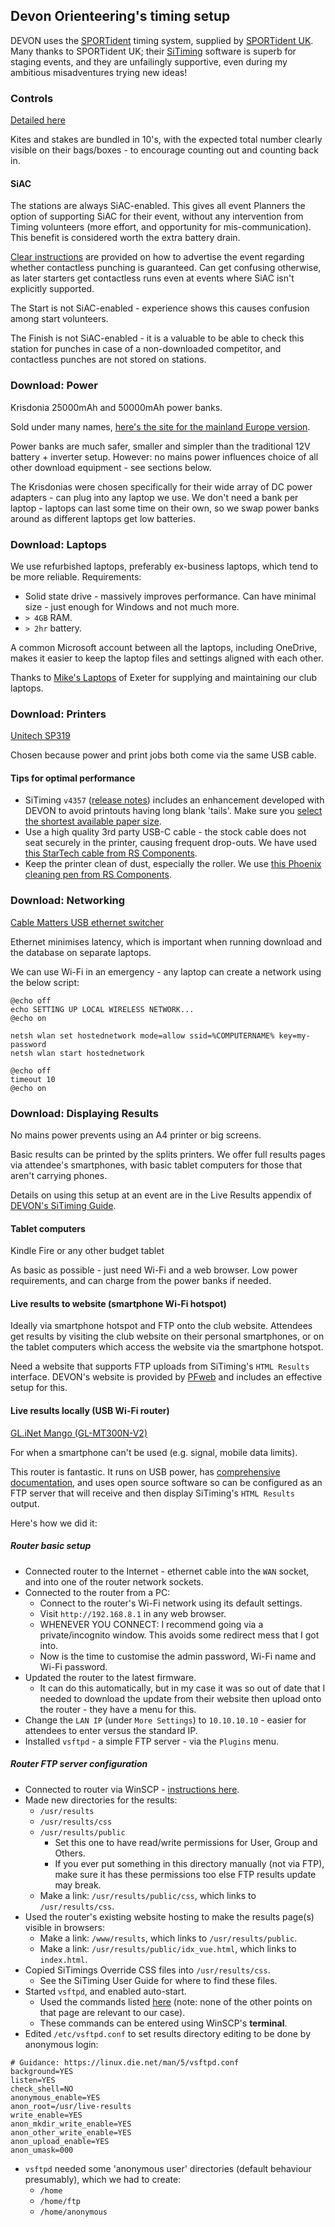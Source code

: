 ## Devon Orienteering's timing setup

DEVON uses the 
[SPORTident](https://www.sportident.com) timing system, supplied by
[SPORTident UK](https://www.sportident.co.uk). Many 
thanks to SPORTident UK; their 
[SiTiming](https://www.sportident.co.uk/software/sitiming) 
software is superb for staging events, and they are unfailingly 
supportive, even during my ambitious misadventures trying new ideas!

### Controls

[Detailed here](https://www.devonorienteering.co.uk/devon-oc-planner-si-guidance)

Kites and stakes are bundled in 10's, with the expected total number clearly 
visible on their bags/boxes - to encourage counting out and counting back in.

#### SiAC

The stations are always SiAC-enabled. This gives all event Planners the 
option of supporting SiAC for their event, without any intervention from Timing 
volunteers (more effort, and opportunity for mis-communication). This 
benefit is considered worth the extra battery drain.

[Clear instructions](https://www.devonorienteering.co.uk/organisers-resources)
are provided on how to advertise the event regarding whether contactless
punching is guaranteed. Can get confusing otherwise, as later starters get 
contactless runs even at events where SiAC isn't explicitly supported.

The Start is not SiAC-enabled - experience shows this causes confusion among 
start volunteers.

The Finish is not SiAC-enabled - it is a valuable to be able to check this 
station for punches in case of a non-downloaded competitor, and contactless 
punches are not stored on stations.

### Download: Power

Krisdonia 25000mAh and 50000mAh power banks.

Sold under many names,
[here's the site for the mainland Europe version](https://www.litionite.com/product/tanker/).

Power banks are much safer, smaller and simpler than the traditional 12V 
battery + inverter setup. However: no mains power influences choice of all other 
download equipment - see sections below.

The Krisdonias were chosen specifically for their wide array of DC power 
adapters - can plug into any laptop we use. We don't need a bank per laptop - 
laptops can last some time on their own,
so we swap power banks around as different laptops get low batteries.

### Download: Laptops

We use refurbished laptops, preferably ex-business laptops, which 
tend to be more reliable. Requirements:

- Solid state drive - massively improves performance. Can have minimal
size - just enough for Windows and not much more.
- `> 4GB` RAM.
- `> 2hr` battery.

A common Microsoft account between all the laptops, including OneDrive, 
makes it easier to keep the laptop files and settings aligned with each other.

Thanks to [Mike's Laptops](https://www.mikeslaptops.co.uk/) of Exeter for 
supplying and maintaining our club laptops.

### Download: Printers

[Unitech SP319](https://portal.unitech.eu/Products/Default.aspx?RFID=1&PG=137)

Chosen because power and print jobs both come via the same USB cable.

#### Tips for optimal performance

- SiTiming `v4357`
([release notes](https://www.sportident.co.uk/software/sitiming/sitiming_release_notes.php))
includes an enhancement developed with DEVON to avoid printouts having long
blank 'tails'. Make sure you
[select the shortest available paper size](https://gb-kb.sage.com/portal/app/portlets/results/viewsolution.jsp?solutionid=200427112156400).
- Use a high quality 3rd party USB-C cable - the stock cable does not seat 
securely in the printer, causing frequent drop-outs. We have used
[this StarTech cable from RS Components](https://uk.rs-online.com/web/p/usb-cables/2133133).
- Keep the printer clean of dust, especially the roller. We use
[this Phoenix cleaning pen from RS Components](https://uk.rs-online.com/web/p/label-printer-accessories/6618988).

### Download: Networking

[Cable Matters USB ethernet switcher](https://www.cablematters.com/pc-1273-138-usb-31-to-4-port-gigabit-ethernet-adapter.aspx)

Ethernet minimises latency, which is important when running download and the 
database on separate laptops.

We can use Wi-Fi in an emergency - any laptop can create a network using the 
below script:

```shell
@echo off
echo SETTING UP LOCAL WIRELESS NETWORK...
@echo on

netsh wlan set hostednetwork mode=allow ssid=%COMPUTERNAME% key=my-password
netsh wlan start hostednetwork

@echo off
timeout 10
@echo on
```

### Download: Displaying Results

No mains power prevents using an A4 printer or big screens.

Basic results can be printed by the splits printers. We offer full results 
pages via attendee's smartphones, with basic tablet computers for those that 
aren't carrying phones.

Details on using this setup at an event are in the Live Results appendix of
[DEVON's SiTiming Guide](https://www.devonorienteering.co.uk/devon-oc-si-timing-guide).

#### Tablet computers

Kindle Fire or any other budget tablet

As basic as possible - just need Wi-Fi and a web browser. Low power
requirements, and can charge from the power banks if needed.

#### Live results to website (smartphone Wi-Fi hotspot)

Ideally via smartphone hotspot and FTP onto the club website. Attendees 
get results by visiting the club website on their personal smartphones, or on 
the tablet computers which access the website via the smartphone hotspot.

Need a website that supports FTP uploads from SiTiming's `HTML Results` 
interface. DEVON's website is provided by [PFweb](http://www.pfweb.co.uk/) 
and includes an effective setup for this.

#### Live results locally (USB Wi-Fi router)

[GL.iNet Mango (GL-MT300N-V2)](https://www.gl-inet.com/products/gl-mt300n-v2/)

For when a smartphone can't be used (e.g. signal, mobile data limits).

This router is fantastic. It runs on USB power, has
[comprehensive documentation](https://docs.gl-inet.com/en/3/setup/mini_router/first_time_setup/),
and uses open source 
software so can be configured as an FTP server that will receive and then 
display SiTiming's `HTML Results` output.

Here's how we did it:

##### Router basic setup

- Connected router to the Internet - ethernet cable into the `WAN` socket, 
and into one of the router network sockets.
- Connected to the router from a PC:
  - Connect to the router's Wi-Fi network using its default settings.
  - Visit `http://192.168.8.1` in any web browser.
  - WHENEVER YOU CONNECT: I recommend going via a private/incognito window. 
This avoids some redirect mess that I got into.
  - Now is the time to customise the admin password, Wi-Fi name and Wi-Fi 
password.
- Updated the router to the latest firmware.
  - It can do this automatically, but in my case it was so out of date that I
needed to download the update from their website then upload onto the
router - they have a menu for this.
- Change the `LAN IP` (under `More Settings`) to `10.10.10.10` - easier for 
attendees to enter versus the standard IP.
- Installed `vsftpd` - a simple FTP server - via the `Plugins` menu.

##### Router FTP server configuration

- Connected to router via WinSCP -
[instructions here](https://docs.gl-inet.com/en/3/tutorials/scp/).
- Made new directories for the results:
  - `/usr/results`
  - `/usr/results/css`
  - `/usr/results/public`
    - Set this one to have read/write permissions for User, Group and Others.
    - If you ever put something in this directory manually (not via FTP), 
make sure it has these permissions too else FTP results update may break.
  - Make a link: `/usr/results/public/css`, which links to `/usr/results/css`.
- Used the router's existing website hosting to make the results page(s) 
visible in browsers:
  - Make a link: `/www/results`, which links to `/usr/results/public`.
  - Make a link: `/usr/results/public/idx_vue.html`, which links to
`index.html`.
- Copied SiTimings Override CSS files into `/usr/results/css`.
  - See the SiTiming User Guide for where to find these files.
- Started `vsftpd`, and enabled auto-start. 
  - Used the commands listed
[here](https://openwrt.org/docs/guide-user/services/nas/ftp.overview)
(note: none of the other points on that page are relevant to our case).
  - These commands can be entered using WinSCP's **terminal**.
- Edited `/etc/vsftpd.conf` to set results directory editing to be done by 
anonymous login:

```
# Guidance: https://linux.die.net/man/5/vsftpd.conf
background=YES
listen=YES
check_shell=NO
anonymous_enable=YES
anon_root=/usr/live-results
write_enable=YES
anon_mkdir_write_enable=YES
anon_other_write_enable=YES
anon_upload_enable=YES
anon_umask=000
```

- `vsftpd` needed some 'anonymous user' directories (default behaviour 
presumably), which we had to create:
  - `/home`
  - `/home/ftp`
  - `/home/anonymous`
